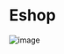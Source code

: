 # Eshop

![image](https://user-images.githubusercontent.com/94104935/172314715-893ac665-67f1-417a-b634-40841735e76f.png)
